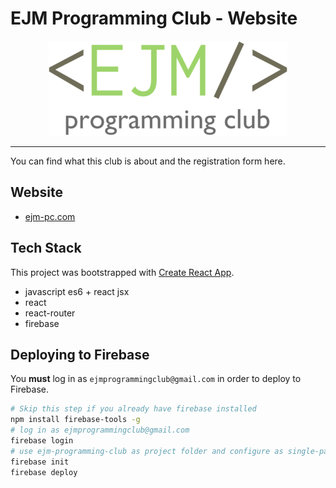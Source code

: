 # EJM Programming Club - Website

<p align="center">
  <img src="public/imgs/logo-banner.png"/>
</p>

---

You can find what this club is about and the registration form here. 

## Website
- [ejm-pc.com](https://ejm-pc.com/)

## Tech Stack
This project was bootstrapped with [Create React App](https://github.com/facebookincubator/create-react-app).


- javascript es6 + react jsx
- react
- react-router
- firebase

## Deploying to Firebase
You **must** log in as `ejmprogrammingclub@gmail.com` in order to deploy to Firebase.
```sh
# Skip this step if you already have firebase installed
npm install firebase-tools -g
# log in as ejmprogrammingclub@gmail.com
firebase login
# use ejm-programming-club as project folder and configure as single-page app
firebase init
firebase deploy
```
